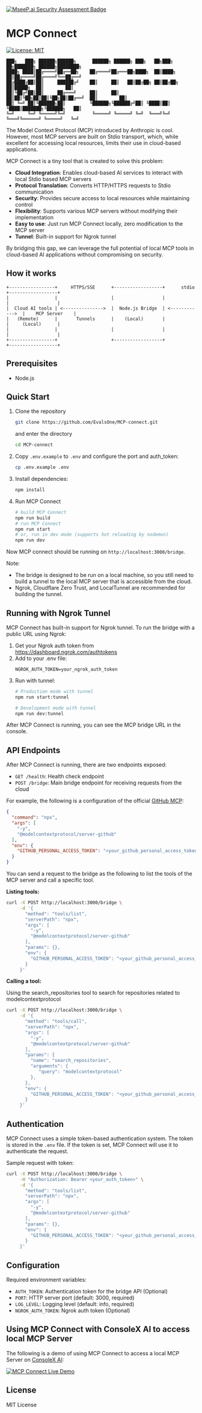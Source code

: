 [![MseeP.ai Security Assessment Badge](https://mseep.net/pr/evalsone-mcp-connect-badge.png)](https://mseep.ai/app/evalsone-mcp-connect)

# MCP Connect
[![License: MIT](https://img.shields.io/badge/License-MIT-yellow.svg)](https://opensource.org/licenses/MIT)

    ███╗   ███╗ ██████╗██████╗      ██████╗ ██████╗ ███╗   ██╗███╗   ██╗███████╗ ██████╗████████╗
    ████╗ ████║██╔════╝██╔══██╗    ██╔════╝██╔═══██╗████╗  ██║████╗  ██║██╔════╝██╔════╝╚══██╔══╝
    ██╔████╔██║██║     ██████╔╝    ██║     ██║   ██║██╔██╗ ██║██╔██╗ ██║█████╗  ██║        ██║   
    ██║╚██╔╝██║██║     ██╔═══╝     ██║     ██║   ██║██║╚██╗██║██║╚██╗██║██╔══╝  ██║        ██║   
    ██║ ╚═╝ ██║╚██████╗██║         ╚██████╗╚██████╔╝██║ ╚████║██║ ╚████║███████╗╚██████╗   ██║   
    ╚═╝     ╚═╝ ╚═════╝╚═╝          ╚═════╝ ╚═════╝ ╚═╝  ╚═══╝╚═╝  ╚═══╝╚══════╝ ╚═════╝   ╚═╝   

The Model Context Protocol (MCP) introduced by Anthropic is cool. However, most MCP servers are built on Stdio transport, which, while excellent for accessing local resources, limits their use in cloud-based applications.

MCP Connect is a tiny tool that is created to solve this problem:

- **Cloud Integration**: Enables cloud-based AI services to interact with local Stdio based MCP servers
- **Protocol Translation**: Converts HTTP/HTTPS requests to Stdio communication
- **Security**: Provides secure access to local resources while maintaining control
- **Flexibility**: Supports various MCP servers without modifying their implementation
- **Easy to use**: Just run MCP Connect locally, zero modification to the MCP server
- **Tunnel**: Built-in support for Ngrok tunnel

By bridging this gap, we can leverage the full potential of local MCP tools in cloud-based AI applications without compromising on security.

## How it works

```
+-----------------+     HTTPS/SSE      +------------------+      stdio      +------------------+
|                 |                    |                  |                 |                  |
|  Cloud AI tools | <--------------->  |  Node.js Bridge  | <------------>  |    MCP Server    |
|   (Remote)      |       Tunnels      |    (Local)       |                 |     (Local)      |
|                 |                    |                  |                 |                  |
+-----------------+                    +------------------+                 +------------------+
```

## Prerequisites

- Node.js

## Quick Start

1. Clone the repository
   ```bash
   git clone https://github.com/EvalsOne/MCP-connect.git
   ```
   and enter the directory
   ```bash
   cd MCP-connect
   ```
2. Copy `.env.example` to `.env` and configure the port and auth_token:
   ```bash
   cp .env.example .env
   ```
3. Install dependencies:
   ```bash
   npm install
   ```
4. Run MCP Connect
   ```bash
   # build MCP Connect
   npm run build
   # run MCP Connect
   npm run start
   # or, run in dev mode (supports hot reloading by nodemon)
   npm run dev
   ```
Now MCP connect should be running on `http://localhost:3000/bridge`.

Note:
- The bridge is designed to be run on a local machine, so you still need to build a tunnel to the local MCP server that is accessible from the cloud.
- Ngrok, Cloudflare Zero Trust, and LocalTunnel are recommended for building the tunnel.

## Running with Ngrok Tunnel

MCP Connect has built-in support for Ngrok tunnel. To run the bridge with a public URL using Ngrok:

1. Get your Ngrok auth token from https://dashboard.ngrok.com/authtokens
2. Add to your .env file:
   ```
   NGROK_AUTH_TOKEN=your_ngrok_auth_token
   ```
3. Run with tunnel:
   ```bash
   # Production mode with tunnel
   npm run start:tunnel
   
   # Development mode with tunnel
   npm run dev:tunnel
   ``` 
After MCP Connect is running, you can see the MCP bridge URL in the console.

## API Endpoints

After MCP Connect is running, there are two endpoints exposed:

- `GET /health`: Health check endpoint
- `POST /bridge`: Main bridge endpoint for receiving requests from the cloud

For example, the following is a configuration of the official [GitHub MCP](https://github.com/modelcontextprotocol/servers/tree/main/src/github):

```json
{
  "command": "npx",
  "args": [
    "-y",
    "@modelcontextprotocol/server-github"
  ],
  "env": {
    "GITHUB_PERSONAL_ACCESS_TOKEN": "<your_github_personal_access_token>"
  }
}
```

You can send a request to the bridge as the following to list the tools of the MCP server and call a specific tool.

**Listing tools:**

```bash
curl -X POST http://localhost:3000/bridge \
     -d '{
       "method": "tools/list",
       "serverPath": "npx",
       "args": [
         "-y",
         "@modelcontextprotocol/server-github"
       ],
       "params": {},
       "env": {
         "GITHUB_PERSONAL_ACCESS_TOKEN": "<your_github_personal_access_token>"
       }
     }'
```

**Calling a tool:**

Using the search_repositories tool to search for repositories related to modelcontextprotocol

```bash
curl -X POST http://localhost:3000/bridge \
     -d '{
       "method": "tools/call",
       "serverPath": "npx",
       "args": [
         "-y",
         "@modelcontextprotocol/server-github"
       ],
       "params": {
         "name": "search_repositories",
         "arguments": {
            "query": "modelcontextprotocol"
         },
       },
       "env": {
         "GITHUB_PERSONAL_ACCESS_TOKEN": "<your_github_personal_access_token>"
       }
     }'
```

## Authentication

MCP Connect uses a simple token-based authentication system. The token is stored in the `.env` file. If the token is set, MCP Connect will use it to authenticate the request.

Sample request with token:

```bash
curl -X POST http://localhost:3000/bridge \
     -H "Authorization: Bearer <your_auth_token>" \
     -d '{
       "method": "tools/list",
       "serverPath": "npx",
       "args": [
         "-y",
         "@modelcontextprotocol/server-github"
       ],
       "params": {},
       "env": {
         "GITHUB_PERSONAL_ACCESS_TOKEN": "<your_github_personal_access_token>"
       }
     }'
```

## Configuration

Required environment variables:

- `AUTH_TOKEN`: Authentication token for the bridge API (Optional)
- `PORT`: HTTP server port (default: 3000, required)
- `LOG_LEVEL`: Logging level (default: info, required)
- `NGROK_AUTH_TOKEN`: Ngrok auth token (Optional)

## Using MCP Connect with ConsoleX AI to access local MCP Server

The following is a demo of using MCP Connect to access a local MCP Server on [ConsoleX AI](https://consolex.ai):

[![MCP Connect Live Demo](readme/thumbnail.png)](https://github-production-user-asset-6210df.s3.amazonaws.com/6077178/400736575-19dec583-7911-4221-bd87-3e6032ea7732.mp4)

## License

MIT License
